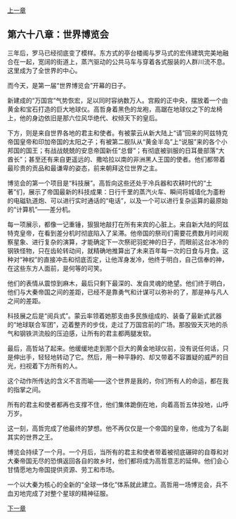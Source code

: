 [上一章](67-东方的罗马.md)

## 第六十八章：世界博览会

三年后，罗马已经彻底变了模样。东方式的亭台楼阁与罗马式的宏伟建筑完美地融合在一起，宽阔的街道上，蒸汽驱动的公共马车与穿着各式服装的人群川流不息。这里成为了全世界的中心。

而今天，是第一届“世界博览会”开幕的日子。

新建成的“万国宫”气势恢宏，足以同时容纳数万人。宫殿的正中央，摆放着一个由黄金和宝石打造的巨大地球仪。高哲身着黑色的龙袍，高踞在地球仪之下的龙椅上，他的身边依旧是那六位风华绝代、权倾天下的皇后。

下方，则是来自世界各地的君主和使者。有被蒙云从新大陆上“请”回来的阿兹特克帝国皇帝和印加帝国的太阳之子；有被第二舰队从“黄金半岛”上“说服”来的各个小邦国的国王；有战战兢兢的安息帝国新任“总督”；有彻底被驯服的日耳曼部落“大酋长”；甚至还有来自更遥远的、撒哈拉以南的非洲黑人王国的使者。他们都带着最珍贵的贡品和最谦卑的姿态，前来朝拜这位世界之主。

博览会的第一个项目是“科技展”。高哲向这些还处于冷兵器和农耕时代的“土著”们，展示了帝国最新的科技成果：日行千里的蒸汽火车、瞬间将城墙化为齑粉的电磁轨道炮、可以进行实时通话的“电话”，以及一个可以进行复杂运算的最原始的“计算机”——差分机。

每一项展示，都像一记重锤，狠狠地敲打在所有来宾的心脏上。来自新大陆的阿兹特克皇帝，在看到差分机时彻底陷入了呆滞。他帝国的祭司们需要花费数月时间观察星象、进行复杂的演算，才能确定下一次祭祀羽蛇神的日子，而眼前这台冰冷的钢铁怪物，只在齿轮转动间，就精确地推算出了未来百年每一次的日食与月食。这种对“神权”的直接冲击和彻底否定，让他浑身发冷，他终于明白，自己信奉的神，在这些东方人面前，是何等的可笑。

他们的表情从震惊到麻木，最后只剩下最深的、发自灵魂的绝望。他们终于明白，他们与大秦帝国之间的差距，已经不是靠勇气和计谋可以弥补的了，那是神与凡人之间的差距。

科技展之后是“阅兵式”。蒙云率领着她那支由多民族组成的、装备了最新式武器的“地球联合军团”，迈着整齐的步伐，走过了万国宫前的广场。那股毁天灭地的杀气和钢铁洪流般的压迫感，让所有的君主都两腿发软。

最后，高哲站了起来。他缓缓地走到那个巨大的黄金地球仪前，没有说任何话，只是伸出手，轻轻地转动了它。然后，用一种平静的、却又带着不容置疑的威严的目光，扫视着下方所有的人。

这个动作所传达的含义不言而喻——这个世界是我的，你们所有人的命运，都在我的指掌之间。

所有的君主和使者都再也支撑不住，他们集体跪倒在地，向着高哲五体投地，山呼万岁。

这一刻，高哲完成了他最终的梦想。他不再仅仅是一个帝国的皇帝，他成为了名副其实的世界之王。

博览会持续了一个月。一个月后，当所有的君主和使者带着被彻底碾碎的自尊和对大秦帝国无尽的恐惧返回各自的故乡时，他们都将成为高哲意志的延伸。他们会心甘情愿地为帝国提供资源、劳工和市场。

一个以大秦为核心的全新的“全球一体化”体系就此建立。高哲用一场博览会，兵不血刃地完成了对整个星球的精神征服。

[下一章](69-世界之王的烦恼.md)
